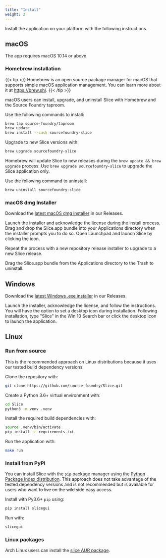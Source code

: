 ```yaml
---
title: "Install"
weight: 2
---
```


Install the application on your platform with the following instructions.

## macOS

The app requires macOS 10.14 or above.

### Homebrew installation

{{< tip >}}
Homebrew is an open source package manager for macOS that supports simple macOS application management.  You can learn more about it at https://brew.sh/.
{{< /tip >}}

macOS users can install, upgrade, and uninstall Slice with Homebrew and the Source Foundry taproom.

Use the following commands to install:

```sh
brew tap source-foundry/taproom
brew update
brew install --cask sourcefoundry-slice
```

Upgrade to new Slice versions with:

```sh
brew upgrade sourcefoundry-slice
```

Homebrew will update Slice to new releases during the `brew update && brew upgrade` process. Use `brew upgrade sourcefoundry-slice` to upgrade the Slice application only.

Use the following command to uninstall:

```sh
brew uninstall sourcefoundry-slice
```

### macOS dmg Installer

Download the [latest macOS dmg installer](https://github.com/source-foundry/Slice/releases/latest) in our Releases.

Launch the installer and acknowledge the license during the install process. Drag and drop the Slice.app bundle into your Applications directory when the installer prompts you to do so. Open Launchpad and launch Slice by clicking the icon.

Repeat the process with a new repository release installer to upgrade to a new Slice release.

Drag the Slice.app bundle from the Applications directory to the Trash to uninstall.

## Windows

Download the [latest Windows .exe installer](https://github.com/source-foundry/Slice/releases/latest) in our Releases.

Launch the installer, acknowledge the license, and follow the instructions. You will have the option to set a desktop icon during installation.  Following installation, type "Slice" in the Win 10 Search bar or click the desktop icon to launch the application.

## Linux

### Run from source

This is the recommended approach on Linux distributions because it uses our tested build dependency versions.

Clone the repository with:

```sh
git clone https://github.com/source-foundry/Slice.git
```

Create a Python 3.6+ virtual environment with:

```sh
cd Slice
python3 -m venv .venv
```

Install the required build dependencies with:

```sh
source .venv/bin/activate
pip install -r requirements.txt
```

Run the application with:

```sh
make run
```

### Install from PyPI

You can install Slice with the `pip` package manager using the [Python Package Index distribution](https://pypi.org/project/slicegui/).  This approach does not take advantage of the tested dependency versions and is not recommended but is available for users who want ~~to live on the wild side~~ easy access.

Install with Py3.6+ `pip` using:

```sh
pip install slicegui
```

Run with:

```sh
slicegui
```

### Linux packages

Arch Linux users can install the [slice AUR package](https://aur.archlinux.org/packages/slice/).
